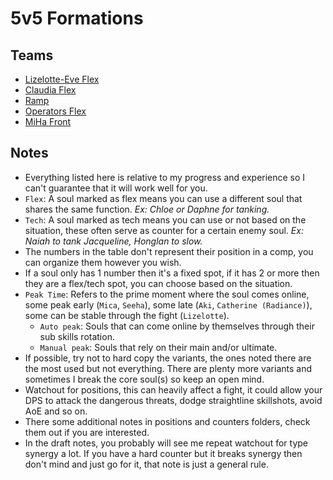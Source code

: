 # 5v5 Formations

## Teams
- [Lizelotte-Eve Flex](./teams/liz-eve-flex.md)
- [Claudia Flex](./teams/claudia-flex.md)
- [Ramp](./teams/ramp.md)
- [Operators Flex](./teams/operators-flex.md)
- [MiHa Front](./teams/miha-front.md)

## Notes
- Everything listed here is relative to my progress and experience so I can't guarantee that it will work well for you.
- `Flex`: A soul marked as flex means you can use a different soul that shares the same function. *Ex: Chloe or Daphne for tanking.*
- `Tech`: A soul marked as tech means you can use or not based on the situation, these often serve as counter for a certain enemy soul. *Ex: Naiah to tank Jacqueline, Honglan to slow.*
- The numbers in the table don't represent their position in a comp, you can organize them however you wish.
- If a soul only has 1 number then it's a fixed spot, if it has 2 or more then they are a flex/tech spot, you can choose based on the situation.
- `Peak Time`: Refers to the prime moment where the soul comes online, some peak early (`Mica`, `Seeha`), some late (`Aki`, `Catherine (Radiance)`), some can be stable through the fight (`Lizelotte`).
    - `Auto peak`: Souls that can come online by themselves through their sub skills rotation.
    - `Manual peak`: Souls that rely on their main and/or ultimate.
- If possible, try not to hard copy the variants, the ones noted there are the most used but not everything. There are plenty more variants and sometimes I break the core soul(s) so keep an open mind.
- Watchout for positions, this can heavily affect a fight, it could allow your DPS to attack the dangerous threats, dodge straightline skillshots, avoid AoE and so on.
- There some additional notes in positions and counters folders, check them out if you are interested.
- In the draft notes, you probably will see me repeat watchout for type synergy a lot. If you have a hard counter but it breaks synergy then don't mind and just go for it, that note is just a general rule.
